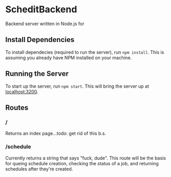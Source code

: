 # ScheditBackend

Backend server written in Node.js for 

## Install Dependencies

To install dependecies (required to run the server), run `npm install`. This is assuming you already have NPM installed on your machine.

## Running the Server

To start up the server, run `npm start`. This will bring the server up at [localhost:3200]().

## Routes

### /

Returns an index page...todo: get rid of this b.s.

### /schedule

Currently returns a string that says "fuck, dude". This route will be the basis for queing schedule creation, checking the status of a job, and returning schedules after they're created.